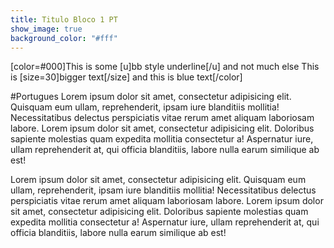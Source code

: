 ```yaml
---
title: Titulo Bloco 1 PT
show_image: true
background_color: "#fff"
---
```



[color=#000]This is some [u]bb style underline[/u] and not much else
This is [size=30]bigger text[/size] and this is blue text[/color]


#Portugues
Lorem ipsum dolor sit amet, consectetur adipisicing elit. Quisquam eum ullam, reprehenderit, ipsam iure blanditiis mollitia! Necessitatibus delectus perspiciatis vitae rerum amet aliquam laboriosam labore. 
Lorem ipsum dolor sit amet, consectetur adipisicing elit. Doloribus sapiente molestias quam expedita mollitia consectetur a! Aspernatur iure, ullam reprehenderit at, qui officia blanditiis, labore nulla earum similique ab est!

Lorem ipsum dolor sit amet, consectetur adipisicing elit. Quisquam eum ullam, reprehenderit, ipsam iure blanditiis mollitia! Necessitatibus delectus perspiciatis vitae rerum amet aliquam laboriosam labore. 
Lorem ipsum dolor sit amet, consectetur adipisicing elit. Doloribus sapiente molestias quam expedita mollitia consectetur a! Aspernatur iure, ullam reprehenderit at, qui officia blanditiis, labore nulla earum similique ab est!